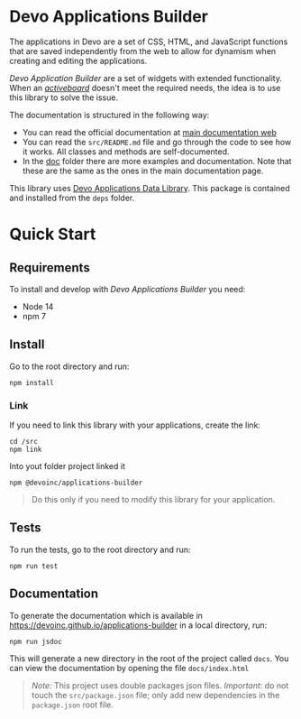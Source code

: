 # Devo Applications Builder

The applications in Devo are a set of CSS, HTML, and JavaScript functions
that are saved independently from the web to allow for dynamism when creating and
editing the applications.

_Devo Application Builder_ are a set of widgets with extended functionality.
When an [_activeboard_](https://docs.devo.com/confluence/ndt/latest/activeboards)
doesn't meet the required needs, the idea is to use this library to solve the issue.

The documentation is structured in the following way:

- You can read the official documentation at [main documentation web](https://devoinc.github.io/applications-builder)
- You can read the `src/README.md` file and go through the code to see how it
  works. All classes and methods are self-documented.
- In the [doc](./doc/index.md) folder there are more examples and documentation.
  Note that these are the same as the ones in the main documentation page.

This library uses [Devo Applications Data Library](https://github.com/DevoInc/applications-data-library).
This package is contained and installed from the `deps` folder.

# Quick Start

## Requirements

To install and develop with _Devo Applications Builder_ you need:

- Node 14
- npm 7

## Install

Go to the root directory and run:

```
npm install
```

### Link

If you need to link this library with your applications, create the link:

```
cd /src
npm link
```

Into yout folder project linked it

```
npm @devoinc/applications-builder
```

> Do this only if you need to modify this library for your application.

## Tests

To run the tests, go to the root directory and run:

```
npm run test
```

## Documentation

To generate the documentation which is available in https://devoinc.github.io/applications-builder
in a local directory, run:

```
npm run jsdoc
```

This will generate a new directory in the root of the project called `docs`.
You can view the documentation by opening the file `docs/index.html`

> _Note:_ This project uses double packages json files.
> _Important_: do not touch the `src/package.json` file; only add new dependencies in the
> `package.json` root file.
